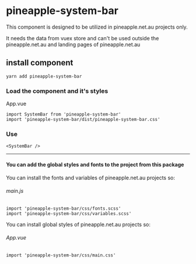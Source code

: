 # pineapple-system-bar

This component is designed to be utilized in pineapple.net.au projects only.

It needs the data from vuex store and can't be used outside the pineapple.net.au and landing pages of pineapple.net.au

## install component
```
yarn add pineapple-system-bar
```

### Load the component and it's styles

App.vue
```
import SystemBar from 'pineapple-system-bar'
import 'pineapple-system-bar/dist/pineapple-system-bar.css'
```

### Use

```
<SystemBar />
```

________________________

#### You can add the global styles and fonts to the project from this package

You can install the fonts and variables of pineapple.net.au projects so:

###### main.js
```
import 'pineapple-system-bar/css/fonts.scss'
import 'pineapple-system-bar/css/variables.scss'
```

You can install global styles of pineapple.net.au projects so:

###### App.vue
```
import 'pineapple-system-bar/css/main.css'
```
